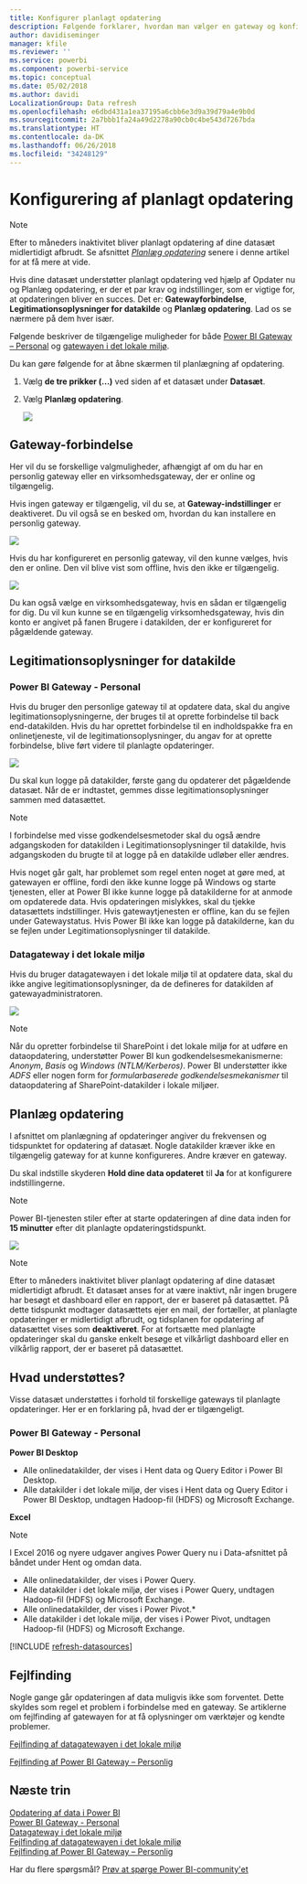 ```yaml
---
title: Konfigurer planlagt opdatering
description: Følgende forklarer, hvordan man vælger en gateway og konfigurerer planlagt opdatering.
author: davidiseminger
manager: kfile
ms.reviewer: ''
ms.service: powerbi
ms.component: powerbi-service
ms.topic: conceptual
ms.date: 05/02/2018
ms.author: davidi
LocalizationGroup: Data refresh
ms.openlocfilehash: e6dbd431a1ea37195a6cbb6e3d9a39d79a4e9b0d
ms.sourcegitcommit: 2a7bbb1fa24a49d2278a90cb0c4be543d7267bda
ms.translationtype: HT
ms.contentlocale: da-DK
ms.lasthandoff: 06/26/2018
ms.locfileid: "34248129"
---
```

# <a name="configuring-scheduled-refresh"></a>Konfigurering af planlagt opdatering

>[!NOTE]
>Efter to måneders inaktivitet bliver planlagt opdatering af dine datasæt midlertidigt afbrudt. Se afsnittet [*Planlæg opdatering*](#schedule-refresh) senere i denne artikel for at få mere at vide.
> 
> 

Hvis dine datasæt understøtter planlagt opdatering ved hjælp af Opdater nu og Planlæg opdatering, er der et par krav og indstillinger, som er vigtige for, at opdateringen bliver en succes. Det er: **Gatewayforbindelse**, **Legitimationsoplysninger for datakilde** og **Planlæg opdatering**. Lad os se nærmere på dem hver især.

Følgende beskriver de tilgængelige muligheder for både [Power BI Gateway – Personal](personal-gateway.md) og [gatewayen i det lokale miljø](service-gateway-onprem.md).

Du kan gøre følgende for at åbne skærmen til planlægning af opdatering.

1. Vælg **de tre prikker (...)** ved siden af et datasæt under **Datasæt**.
2. Vælg **Planlæg opdatering**.
   
    ![](media/refresh-scheduled-refresh/dataset-menu.png)

## <a name="gateway-connection"></a>Gateway-forbindelse
Her vil du se forskellige valgmuligheder, afhængigt af om du har en personlig gateway eller en virksomhedsgateway, der er online og tilgængelig.

Hvis ingen gateway er tilgængelig, vil du se, at **Gateway-indstillinger** er deaktiveret. Du vil også se en besked om, hvordan du kan installere en personlig gateway.

![](media/refresh-scheduled-refresh/gateway-not-configured.png)

Hvis du har konfigureret en personlig gateway, vil den kunne vælges, hvis den er online. Den vil blive vist som offline, hvis den ikke er tilgængelig.

![](media/refresh-scheduled-refresh/gateway-connection.png)

Du kan også vælge en virksomhedsgateway, hvis en sådan er tilgængelig for dig. Du vil kun kunne se en tilgængelig virksomhedsgateway, hvis din konto er angivet på fanen Brugere i datakilden, der er konfigureret for pågældende gateway.

## <a name="data-source-credentials"></a>Legitimationsoplysninger for datakilde
### <a name="power-bi-gateway---personal"></a>Power BI Gateway - Personal
Hvis du bruger den personlige gateway til at opdatere data, skal du angive legitimationsoplysningerne, der bruges til at oprette forbindelse til back end-datakilden. Hvis du har oprettet forbindelse til en indholdspakke fra en onlinetjeneste, vil de legitimationsoplysninger, du angav for at oprette forbindelse, blive ført videre til planlagte opdateringer.

![](media/refresh-scheduled-refresh/data-source-credentials-pgw.png)

Du skal kun logge på datakilder, første gang du opdaterer det pågældende datasæt. Når de er indtastet, gemmes disse legitimationsoplysninger sammen med datasættet.

> [!NOTE]
> I forbindelse med visse godkendelsesmetoder skal du også ændre adgangskoden for datakilden i Legitimationsoplysninger til datakilde, hvis adgangskoden du brugte til at logge på en datakilde udløber eller ændres.
> 
> 

Hvis noget går galt, har problemet som regel enten noget at gøre med, at gatewayen er offline, fordi den ikke kunne logge på Windows og starte tjenesten, eller at Power BI ikke kunne logge på datakilderne for at anmode om opdaterede data. Hvis opdateringen mislykkes, skal du tjekke datasættets indstillinger. Hvis gatewaytjenesten er offline, kan du se fejlen under Gatewaystatus. Hvis Power BI ikke kan logge på datakilderne, kan du se fejlen under Legitimationsoplysninger til datakilde.

### <a name="on-premises-data-gateway"></a>Datagateway i det lokale miljø
Hvis du bruger datagatewayen i det lokale miljø til at opdatere data, skal du ikke angive legitimationsoplysninger, da de defineres for datakilden af gatewayadministratoren.

![](media/refresh-scheduled-refresh/data-source-credentials-egw.png)

> [!NOTE]
> Når du opretter forbindelse til SharePoint i det lokale miljø for at udføre en dataopdatering, understøtter Power BI kun godkendelsesmekanismerne: *Anonym*, *Basis* og *Windows (NTLM/Kerberos)*. Power BI understøtter ikke *ADFS* eller nogen form for *formularbaserede godkendelsesmekanismer* til dataopdatering af SharePoint-datakilder i lokale miljøer. 
> 
> 

## <a name="schedule-refresh"></a>Planlæg opdatering
I afsnittet om planlægning af opdateringer angiver du frekvensen og tidspunktet for opdatering af datasæt. Nogle datakilder kræver ikke en tilgængelig gateway for at kunne konfigureres. Andre kræver en gateway.

Du skal indstille skyderen **Hold dine data opdateret** til **Ja** for at konfigurere indstillingerne.

> [!NOTE]
> Power BI-tjenesten stiler efter at starte opdateringen af dine data inden for **15 minutter** efter dit planlagte opdateringstidspunkt.
> 
> 

![](media/refresh-scheduled-refresh/scheduled-refresh.png)

> [!NOTE]
> Efter to måneders inaktivitet bliver planlagt opdatering af dine datasæt midlertidigt afbrudt. Et datasæt anses for at være inaktivt, når ingen brugere har besøgt et dashboard eller en rapport, der er baseret på datasættet. På dette tidspunkt modtager datasættets ejer en mail, der fortæller, at planlagte opdateringer er midlertidigt afbrudt, og tidsplanen for opdatering af datasættet vises som **deaktiveret**. For at fortsætte med planlagte opdateringer skal du ganske enkelt besøge et vilkårligt dashboard eller en vilkårlig rapport, der er baseret på datasættet.
> 
> 

## <a name="whats-supported"></a>Hvad understøttes?
Visse datasæt understøttes i forhold til forskellige gateways til planlagte opdateringer. Her er en forklaring på, hvad der er tilgængeligt.

### <a name="power-bi-gateway---personal"></a>Power BI Gateway - Personal
**Power BI Desktop**

* Alle onlinedatakilder, der vises i Hent data og Query Editor i Power BI Desktop.
* Alle datakilder i det lokale miljø, der vises i Hent data og Query Editor i Power BI Desktop, undtagen Hadoop-fil (HDFS) og Microsoft Exchange.

**Excel**

> [!NOTE]
> I Excel 2016 og nyere udgaver angives Power Query nu i Data-afsnittet på båndet under Hent og omdan data.
> 
> 

* Alle onlinedatakilder, der vises i Power Query.
* Alle datakilder i det lokale miljø, der vises i Power Query, undtagen Hadoop-fil (HDFS) og Microsoft Exchange.
* Alle onlinedatakilder, der vises i Power Pivot.\*
* Alle datakilder i det lokale miljø, der vises i Power Pivot, undtagen Hadoop-fil (HDFS) og Microsoft Exchange.

<!-- Refresh Data sources-->
[!INCLUDE [refresh-datasources](./includes/refresh-datasources.md)]

## <a name="troubleshooting"></a>Fejlfinding
Nogle gange går opdateringen af data muligvis ikke som forventet. Dette skyldes som regel et problem i forbindelse med en gateway. Se artiklerne om fejlfinding af gatewayen for at få oplysninger om værktøjer og kendte problemer.

[Fejlfinding af datagatewayen i det lokale miljø](service-gateway-onprem-tshoot.md)

[Fejlfinding af Power BI Gateway – Personlig](service-admin-troubleshooting-power-bi-personal-gateway.md)

## <a name="next-steps"></a>Næste trin
[Opdatering af data i Power BI](refresh-data.md)  
[Power BI Gateway - Personal](personal-gateway.md)  
[Datagateway i det lokale miljø](service-gateway-onprem.md)  
[Fejlfinding af datagatewayen i det lokale miljø](service-gateway-onprem-tshoot.md)  
[Fejlfinding af Power BI Gateway – Personlig](service-admin-troubleshooting-power-bi-personal-gateway.md)  

Har du flere spørgsmål? [Prøv at spørge Power BI-community'et](http://community.powerbi.com/)

